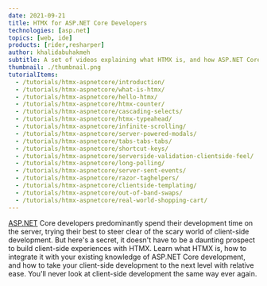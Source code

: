 ```yaml
---
date: 2021-09-21
title: HTMX for ASP.NET Core Developers
technologies: [asp.net]
topics: [web, ide]
products: [rider,resharper]
author: khalidabuhakmeh
subtitle: A set of videos explaining what HTMX is, and how ASP.NET Core developers can use it to create client-side experiences.
thumbnail: ./thumbnail.png
tutorialItems:
  - /tutorials/htmx-aspnetcore/introduction/
  - /tutorials/htmx-aspnetcore/what-is-htmx/
  - /tutorials/htmx-aspnetcore/hello-htmx/
  - /tutorials/htmx-aspnetcore/htmx-counter/
  - /tutorials/htmx-aspnetcore/cascading-selects/
  - /tutorials/htmx-aspnetcore/htmx-typeahead/
  - /tutorials/htmx-aspnetcore/infinite-scrolling/
  - /tutorials/htmx-aspnetcore/server-powered-modals/
  - /tutorials/htmx-aspnetcore/tabs-tabs-tabs/
  - /tutorials/htmx-aspnetcore/shortcut-keys/
  - /tutorials/htmx-aspnetcore/serverside-validation-clientside-feel/
  - /tutorials/htmx-aspnetcore/long-polling/
  - /tutorials/htmx-aspnetcore/server-sent-events/
  - /tutorials/htmx-aspnetcore/razor-taghelpers/
  - /tutorials/htmx-aspnetcore/clientside-templating/
  - /tutorials/htmx-aspnetcore/out-of-band-swaps/
  - /tutorials/htmx-aspnetcore/real-world-shopping-cart/
---
```


[ASP.NET](https://asp.net) Core developers predominantly spend their development time on the server, trying their best to steer clear of the scary world of client-side development. But here's a secret, it doesn't have to be a daunting prospect to build client-side experiences with HTMX. Learn what HTMX is, how to integrate it with your existing knowledge of ASP.NET Core development, and how to take your client-side development to the next level with relative ease. You'll never look at client-side development the same way ever again.